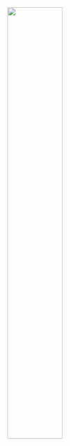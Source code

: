<div align="center">
<img src="https://github.com/omarbdrn/omarbdrn/assets/32434709/52d3689c-299a-4bbc-bc8c-c49a2e7126e5" width="50%">
</div>
